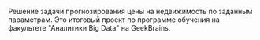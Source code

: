 Решение задачи прогнозирования цены на недвижимость по заданным параметрам.
Это итоговый проект по программе обучения на факультете "Аналитики Big Data" на GeekBrains.
